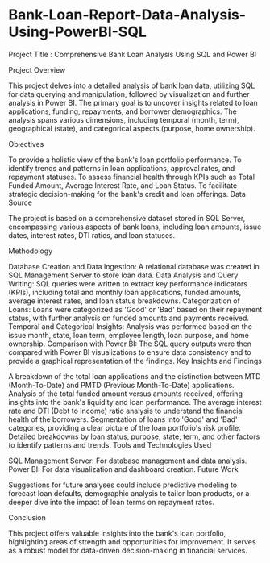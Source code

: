 # Bank-Loan-Report-Data-Analysis-Using-PowerBI-SQL

Project Title :
Comprehensive Bank Loan Analysis Using SQL and Power BI

Project Overview

This project delves into a detailed analysis of bank loan data, utilizing SQL for data querying and manipulation, followed by visualization and further analysis in Power BI. The primary goal is to uncover insights related to loan applications, funding, repayments, and borrower demographics. The analysis spans various dimensions, including temporal (month, term), geographical (state), and categorical aspects (purpose, home ownership).

Objectives

To provide a holistic view of the bank's loan portfolio performance.
To identify trends and patterns in loan applications, approval rates, and repayment statuses.
To assess financial health through KPIs such as Total Funded Amount, Average Interest Rate, and Loan Status.
To facilitate strategic decision-making for the bank's credit and loan offerings.
Data Source

The project is based on a comprehensive dataset stored in SQL Server, encompassing various aspects of bank loans, including loan amounts, issue dates, interest rates, DTI ratios, and loan statuses.

Methodology

Database Creation and Data Ingestion: A relational database was created in SQL Management Server to store loan data.
Data Analysis and Query Writing: SQL queries were written to extract key performance indicators (KPIs), including total and monthly loan applications, funded amounts, average interest rates, and loan status breakdowns.
Categorization of Loans: Loans were categorized as 'Good' or 'Bad' based on their repayment status, with further analysis on funded amounts and payments received.
Temporal and Categorical Insights: Analysis was performed based on the issue month, state, loan term, employee length, loan purpose, and home ownership. Comparison with Power BI: The SQL query outputs were then compared with Power BI visualizations to ensure data consistency and to provide a graphical representation of the findings.
Key Insights and Findings

A breakdown of the total loan applications and the distinction between MTD (Month-To-Date) and PMTD (Previous Month-To-Date) applications.
Analysis of the total funded amount versus amounts received, offering insights into the bank's liquidity and loan performance.
The average interest rate and DTI (Debt to Income) ratio analysis to understand the financial health of the borrowers.
Segmentation of loans into 'Good' and 'Bad' categories, providing a clear picture of the loan portfolio's risk profile.
Detailed breakdowns by loan status, purpose, state, term, and other factors to identify patterns and trends.
Tools and Technologies Used

SQL Management Server: For database management and data analysis.
Power BI: For data visualization and dashboard creation.
Future Work

Suggestions for future analyses could include predictive modeling to forecast loan defaults, demographic analysis to tailor loan products, or a deeper dive into the impact of loan terms on repayment rates.

Conclusion

This project offers valuable insights into the bank's loan portfolio, highlighting areas of strength and opportunities for improvement. It serves as a robust model for data-driven decision-making in financial services.

